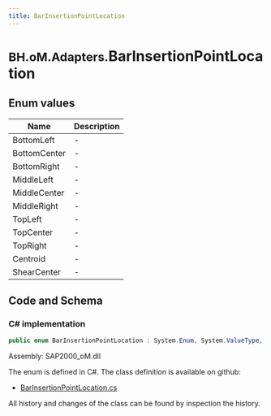 ```yaml
---
title: BarInsertionPointLocation
---
```


# <small>BH.oM.Adapters.</small>**BarInsertionPointLocation**



## Enum values

| Name            | Description                                                    |
|-----------------|----------------------------------------------------------------|
| BottomLeft |  -  |
| BottomCenter |  -  |
| BottomRight |  -  |
| MiddleLeft |  -  |
| MiddleCenter |  -  |
| MiddleRight |  -  |
| TopLeft |  -  |
| TopCenter |  -  |
| TopRight |  -  |
| Centroid |  -  |
| ShearCenter |  -  |


## Code and Schema

### C# implementation

``` C# title="C#"
public enum BarInsertionPointLocation : System.Enum, System.ValueType, System.IComparable, System.ISpanFormattable, System.IFormattable, System.IConvertible
```

Assembly: SAP2000_oM.dll

The enum is defined in C#. The class definition is available on github:

- [BarInsertionPointLocation.cs](https://github.com/BHoM/SAP2000_Toolkit/blob/develop/SAP2000_oM/Enums\BarInsertionPointLocation.cs)

All history and changes of the class can be found by inspection the history.
